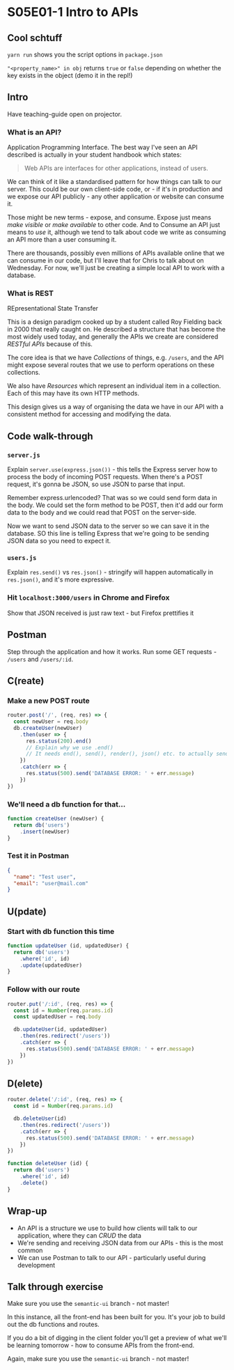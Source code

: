 # S05E01-1 Intro to APIs

## Cool schtuff
`yarn run` shows you the script options in `package.json`

`"<property_name>" in obj` returns `true` or `false` depending on whether the key exists in the object (demo it in the repl!)

## Intro
Have teaching-guide open on projector.

### What is an API?
Application Programming Interface. The best way I've seen an API described is actually in your student handbook which states:
> Web APIs are interfaces for other applications, instead of users.

We can think of it like a standardised pattern for how things can talk to our server. This could be our own client-side code, or - if it's in production and we expose our API publicly - any other application or website can consume it.

Those might be new terms - expose, and consume. Expose just means *make visible* or *make available* to other code. And to Consume an API just means to *use* it, although we tend to talk about code we write as consuming an API more than a user consuming it.

There are thousands, possibly even millions of APIs available online that we can consume in our code, but I'll leave that for Chris to talk about on Wednesday. For now, we'll just be creating a simple local API to work with a database.

### What is REST
REpresentational State Transfer

This is a design paradigm cooked up by a student called Roy Fielding back in 2000 that really caught on. He described a structure that has become the most widely used today, and generally the APIs we create are considered *RESTful APIs* because of this.

The core idea is that we have *Collections* of things, e.g. `/users`, and the API might expose several routes that we use to perform operations on these collections.

We also have *Resources* which represent an individual item in a collection. Each of this may have its own HTTP methods.

This design gives us a way of organising the data we have in our API with a consistent method for accessing and modifying the data.

## Code walk-through
### `server.js`
Explain `server.use(express.json())` - this tells the Express server how to process the body of incoming POST requests. When there's a POST request, it's gonna be JSON, so use JSON to parse that input.

Remember express.urlencoded? That was so we could send form data in the body. We could set the form method to be POST, then it'd add our form data to the body and we could read that POST on the server-side.

Now we want to send JSON data to the server so we can save it in the database. SO this line is telling Express that we're going to be sending JSON data so you need to expect it.

### `users.js`
Explain `res.send()` vs `res.json()` - stringify will happen automatically in `res.json()`, and it's more expressive.

### Hit `localhost:3000/users` in Chrome and Firefox
Show that JSON received is just raw text - but Firefox prettifies it

## Postman
Step through the application and how it works. Run some GET requests - `/users` and `/users/:id`.

## C(reate)
### Make a new POST route
```js
router.post('/', (req, res) => {
  const newUser = req.body
  db.createUser(newUser)
    .then(user => {
      res.status(200).end()
      // Explain why we use .end()
      // It needs end(), send(), render(), json() etc. to actually send the response
    })
    .catch(err => {
      res.status(500).send('DATABASE ERROR: ' + err.message)
    })
})
```

### We'll need a db function for that...
```js
function createUser (newUser) {
  return db('users')
    .insert(newUser)
}
```

### Test it in Postman
```json
{
  "name": "Test user",
  "email": "user@mail.com"
}
```

## U(pdate)
### Start with db function this time
```js
function updateUser (id, updatedUser) {
  return db('users')
    .where('id', id)
    .update(updatedUser)
}
```

### Follow with our route
```js
router.put('/:id', (req, res) => {
  const id = Number(req.params.id)
  const updatedUser = req.body

  db.updateUser(id, updatedUser)
    .then(res.redirect('/users'))
    .catch(err => {
      res.status(500).send('DATABASE ERROR: ' + err.message)
    })
})
```

## D(elete)
```js
router.delete('/:id', (req, res) => {
  const id = Number(req.params.id)

  db.deleteUser(id)
    .then(res.redirect('/users'))
    .catch(err => {
      res.status(500).send('DATABASE ERROR: ' + err.message)
    })
})
```

```js
function deleteUser (id) {
  return db('users')
    .where('id', id)
    .delete()
}
```

## Wrap-up
* An API is a structure we use to build how clients will talk to our application, where they can *CRUD* the data
* We're sending and receiving JSON data from our APIs - this is the most common
* We can use Postman to talk to our API - particularly useful during development

## Talk through exercise
Make sure you use the `semantic-ui` branch - not master!

In this instance, all the front-end has been built for you. It's your job to build out the db functions and routes.

If you do a bit of digging in the client folder you'll get a preview of what we'll be learning tomorrow - how to consume APIs from the front-end.

Again, make sure you use the `semantic-ui` branch - not master!
